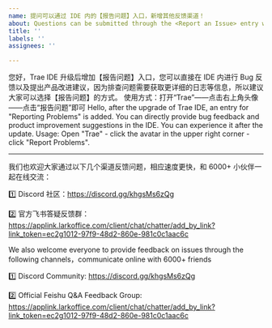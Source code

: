 ```yaml
---
name: 提问可以通过 IDE 内的【报告问题】入口，新增其他反馈渠道！
about: Questions can be submitted through the <Report an Issue> entry within the IDE, and additional feedback channels will be added! 
title: ''
labels: ''
assignees: ''

---
```


您好，Trae IDE 升级后增加【报告问题】入口，您可以直接在 IDE 内进行 Bug 反馈以及提出产品改进建议，因为排查问题需要获取更详细的日志等信息，所以建议大家可以选择【报告问题】的方式。
使用方式：打开“Trae”——点击右上角头像——点击“报告问题”即可
Hello, after the upgrade of Trae IDE, an entry for "Reporting Problems" is added. You can directly provide bug feedback and product improvement suggestions in the IDE. You can experience it after the update.
Usage: Open "Trae" - click the avatar in the upper right corner - click "Report Problems".

---
我们也欢迎大家通过以下几个渠道反馈问题，相应速度更快，和 6000+ 小伙伴一起在线交流：

1️⃣ Discord 社区：https://discord.gg/khgsMs6zQg

2️⃣ 官方飞书答疑反馈群：https://applink.larkoffice.com/client/chat/chatter/add_by_link?link_token=ec2g1012-97f9-48d2-860e-981c0c1aac6c

We also welcome everyone to provide feedback on issues through the following channels，communicate online with 6000+ friends 

1️⃣ Discord Community: https://discord.gg/khgsMs6zQg

2️⃣ Official Feishu Q&A Feedback Group: https://applink.larkoffice.com/client/chat/chatter/add_by_link?link_token=ec2g1012-97f9-48d2-860e-981c0c1aac6c
